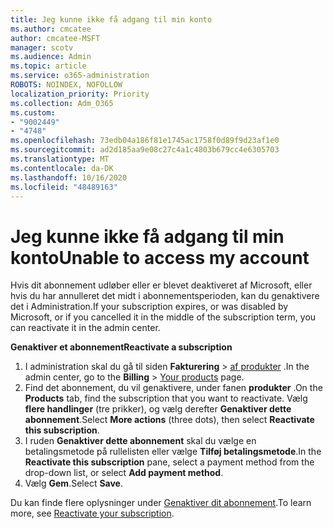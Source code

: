 ```yaml
---
title: Jeg kunne ikke få adgang til min konto
ms.author: cmcatee
author: cmcatee-MSFT
manager: scotv
ms.audience: Admin
ms.topic: article
ms.service: o365-administration
ROBOTS: NOINDEX, NOFOLLOW
localization_priority: Priority
ms.collection: Adm_O365
ms.custom:
- "9002449"
- "4748"
ms.openlocfilehash: 73edb04a186f81e1745ac1758f0d89f9d23af1e0
ms.sourcegitcommit: ad2d185aa9e08c27c4a1c4803b679cc4e6305703
ms.translationtype: MT
ms.contentlocale: da-DK
ms.lasthandoff: 10/16/2020
ms.locfileid: "48489163"
---
```

# <a name="unable-to-access-my-account"></a><span data-ttu-id="1e3c3-102">Jeg kunne ikke få adgang til min konto</span><span class="sxs-lookup"><span data-stu-id="1e3c3-102">Unable to access my account</span></span>

<span data-ttu-id="1e3c3-103">Hvis dit abonnement udløber eller er blevet deaktiveret af Microsoft, eller hvis du har annulleret det midt i abonnementsperioden, kan du genaktivere det i Administration.</span><span class="sxs-lookup"><span data-stu-id="1e3c3-103">If your subscription expires, or was disabled by Microsoft, or if you cancelled it in the middle of the subscription term, you can reactivate it in the admin center.</span></span>

<span data-ttu-id="1e3c3-104">**Genaktiver et abonnement**</span><span class="sxs-lookup"><span data-stu-id="1e3c3-104">**Reactivate a subscription**</span></span>

1. <span data-ttu-id="1e3c3-105">I administration skal du gå til siden **Fakturering**  >  [af produkter](https://go.microsoft.com/fwlink/p/?linkid=842054) .</span><span class="sxs-lookup"><span data-stu-id="1e3c3-105">In the admin center, go to the **Billing** > [Your products](https://go.microsoft.com/fwlink/p/?linkid=842054) page.</span></span>
2. <span data-ttu-id="1e3c3-106">Find det abonnement, du vil genaktivere, under fanen **produkter** .</span><span class="sxs-lookup"><span data-stu-id="1e3c3-106">On the **Products** tab, find the subscription that you want to reactivate.</span></span> <span data-ttu-id="1e3c3-107">Vælg **flere handlinger** (tre prikker), og vælg derefter **Genaktiver dette abonnement**.</span><span class="sxs-lookup"><span data-stu-id="1e3c3-107">Select **More actions** (three dots), then select **Reactivate this subscription**.</span></span>
3. <span data-ttu-id="1e3c3-108">I ruden **Genaktiver dette abonnement** skal du vælge en betalingsmetode på rullelisten eller vælge **Tilføj betalingsmetode**.</span><span class="sxs-lookup"><span data-stu-id="1e3c3-108">In the **Reactivate this subscription** pane, select a payment method from the drop-down list, or select **Add payment method**.</span></span>
4. <span data-ttu-id="1e3c3-109">Vælg **Gem**.</span><span class="sxs-lookup"><span data-stu-id="1e3c3-109">Select **Save**.</span></span>

<span data-ttu-id="1e3c3-110">Du kan finde flere oplysninger under [Genaktiver dit abonnement](https://docs.microsoft.com/microsoft-365/commerce/subscriptions/reactivate-your-subscription).</span><span class="sxs-lookup"><span data-stu-id="1e3c3-110">To learn more, see [Reactivate your subscription](https://docs.microsoft.com/microsoft-365/commerce/subscriptions/reactivate-your-subscription).</span></span>